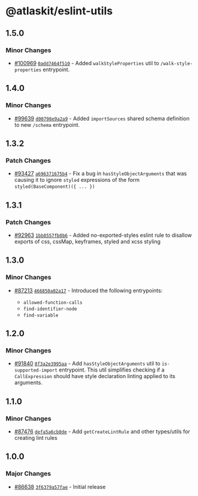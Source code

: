 # @atlaskit/eslint-utils

## 1.5.0

### Minor Changes

-   [#100969](https://stash.atlassian.com/projects/CONFCLOUD/repos/confluence-frontend/pull-requests/100969)
    [`0add7464f510`](https://stash.atlassian.com/projects/CONFCLOUD/repos/confluence-frontend/commits/0add7464f510) -
    Added `walkStyleProperties` util to `/walk-style-properties` entrypoint.

## 1.4.0

### Minor Changes

-   [#99639](https://stash.atlassian.com/projects/CONFCLOUD/repos/confluence-frontend/pull-requests/99639)
    [`d00798e9a2a9`](https://stash.atlassian.com/projects/CONFCLOUD/repos/confluence-frontend/commits/d00798e9a2a9) -
    Added `importSources` shared schema definition to new `/schema` entrypoint.

## 1.3.2

### Patch Changes

-   [#93427](https://stash.atlassian.com/projects/CONFCLOUD/repos/confluence-frontend/pull-requests/93427)
    [`a696371675b4`](https://stash.atlassian.com/projects/CONFCLOUD/repos/confluence-frontend/commits/a696371675b4) -
    Fix a bug in `hasStyleObjectArguments` that was causing it to ignore `styled` expressions of the
    form `styled(BaseComponent)({ ... })`

## 1.3.1

### Patch Changes

-   [#92963](https://stash.atlassian.com/projects/CONFCLOUD/repos/confluence-frontend/pull-requests/92963)
    [`1bb8557fb0b6`](https://stash.atlassian.com/projects/CONFCLOUD/repos/confluence-frontend/commits/1bb8557fb0b6) -
    Added no-exported-styles eslint rule to disallow exports of css, cssMap, keyframes, styled and
    xcss styling

## 1.3.0

### Minor Changes

-   [#87213](https://stash.atlassian.com/projects/CONFCLOUD/repos/confluence-frontend/pull-requests/87213)
    [`466850a02a17`](https://stash.atlassian.com/projects/CONFCLOUD/repos/confluence-frontend/commits/466850a02a17) -
    Introduced the following entrypoints:

    -   `allowed-function-calls`
    -   `find-identifier-node`
    -   `find-variable`

## 1.2.0

### Minor Changes

-   [#91840](https://stash.atlassian.com/projects/CONFCLOUD/repos/confluence-frontend/pull-requests/91840)
    [`8f3a2e3995aa`](https://stash.atlassian.com/projects/CONFCLOUD/repos/confluence-frontend/commits/8f3a2e3995aa) -
    Add `hasStyleObjectArguments` util to `is-supported-import` entrypoint. This util simplifies
    checking if a `CallExpression` should have style declaration linting applied to its arguments.

## 1.1.0

### Minor Changes

-   [#87476](https://stash.atlassian.com/projects/CONFCLOUD/repos/confluence-frontend/pull-requests/87476)
    [`defa5a6cb0de`](https://stash.atlassian.com/projects/CONFCLOUD/repos/confluence-frontend/commits/defa5a6cb0de) -
    Add `getCreateLintRule` and other types/utils for creating lint rules

## 1.0.0

### Major Changes

-   [#86638](https://stash.atlassian.com/projects/CONFCLOUD/repos/confluence-frontend/pull-requests/86638)
    [`3f6379a57fae`](https://stash.atlassian.com/projects/CONFCLOUD/repos/confluence-frontend/commits/3f6379a57fae) -
    Initial release
